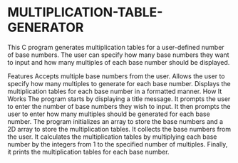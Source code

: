 # MULTIPLICATION-TABLE-GENERATOR
This C program generates multiplication tables for a user-defined number of base numbers. The user can specify how many base numbers they want to input and how many multiples of each base number should be displayed.

Features
Accepts multiple base numbers from the user.
Allows the user to specify how many multiples to generate for each base number.
Displays the multiplication tables for each base number in a formatted manner.
How It Works
The program starts by displaying a title message.
It prompts the user to enter the number of base numbers they wish to input.
It then prompts the user to enter how many multiples should be generated for each base number.
The program initializes an array to store the base numbers and a 2D array to store the multiplication tables.
It collects the base numbers from the user.
It calculates the multiplication tables by multiplying each base number by the integers from 1 to the specified number of multiples.
Finally, it prints the multiplication tables for each base number.
